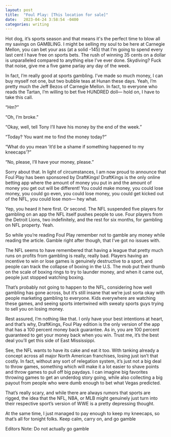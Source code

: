 ```yaml
---
layout: post
title:  "Foul Play: [This location for sale]"
date:   2023-04-24 3:58:54 -0400
categories: writing
---
```



Hot dog, it’s sports season and that means it's the perfect time to blow all my savings on GAMBLING. I might be selling my soul to be here at Carnegie Mellon, you can bet your ass (at a solid -145) that I’m going to spend every last cent I have free on sports bets. The rush of winning 35 cents on a dollar is unparalleled compared to anything else I’ve ever done. Skydiving? Fuck that noise, give me a five game parlay any day of the week.

In fact, I’m really good at sports gambling. I’ve made so much money, I can buy myself not one, but two bubble teas at Hunan these days. Yeah, I’m pretty much the Jeff Bezos of Carnegie Mellon. In fact, to everyone who reads the Tartan, I’m willing to bet five HUNDRED doll— hold on, I have to take this call.

“Hm?”

“Oh, I’m broke.”

“Okay, well, tell Tony I’ll have his money by the end of the week.”

“Today? You want me to find the money today?”

“What do you mean ‘it’d be a shame if something happened to my kneecaps’?”

“No, please, I’ll have your money, please.”

Sorry about that. In light of circumstances, I am now proud to announce that Foul Play has been sponsored by DraftKings! DraftKings is the only online betting app where the amount of money you put in and the amount of money you get out will be different! You could make money, you could lose money, you could go even, you could lose money, you could get kicked out of the NFL, you could lose mon— hey what.

Yep, you heard it here first. Or second. The NFL suspended five players for gambling on an app the NFL itself pushes people to use. Four players from the Detroit Lions, two indefinitely, and the rest for six months, for gambling on NFL property. Yeah. 

So while you’re reading Foul Play remember not to gamble any money while reading the article. Gamble right after though, that I’ve got no issues with. 

The NFL seems to have remembered that having a league that pretty much runs on profits from gambling is really, really bad. Players having an incentive to win or lose games is genuinely destructive to a sport, and people can track the collapse of boxing in the U.S. The mob put their thumb on the scale of boxing rings to try to launder money, and when it came out, people just stopped watching boxing. 

That’s probably not going to happen to the NFL, considering how well gambling has gone across, but it’s still insane that we’re just sorta okay with people marketing gambling to everyone. Kids everywhere are watching these games, and seeing sports intertwined with sweaty sports guys trying to sell you on losing money.

Rest assured, I’m nothing like that. I only have your best intentions at heart, and that’s why, DraftKings, Foul Play edition is the only version of the app that has a 100 percent money back guarantee. As in, you are 100 percent guaranteed to get your money back when you win. Trust me, it’s the best deal you’ll get this side of East Mississippi. 

See, the NFL wants to have its cake and eat it too. With tanking already a concept across all major North American franchises, losing just isn’t that costly. In fact, without any sort of relegation system, it’s just not a big deal to throw games, something which will make it a lot easier to shave points and throw games to pull off big paydays. I can imagine big favorites throwing games to get an underdog story going, while also collecting a big payout from people who were dumb enough to bet what Vegas predicted.

That’s really scary, and while there are always rumors that sports are rigged, the idea that the NFL, NBA, or MLB might genuinely just turn into their respective sport’s version of WWE is a pretty depressing thought.

At the same time, I just managed to pay enough to keep my kneecaps, so that’s all for tonight folks. Keep calm, carry on, and go gamble


Editors Note: Do not actually go gamble
